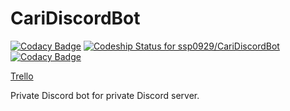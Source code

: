 # CariDiscordBot

[![Codacy Badge](https://api.codacy.com/project/badge/Grade/5132e6c174904671858f6f622c2c9f48)](https://app.codacy.com/app/ssp0929/CariDiscordBot?utm_source=github.com&utm_medium=referral&utm_content=ssp0929/CariDiscordBot&utm_campaign=Badge_Grade_Dashboard)
[![Codeship Status for ssp0929/CariDiscordBot](https://app.codeship.com/projects/3d38c6d0-3254-0137-4b7f-0efae62d2715/status?branch=master)](https://app.codeship.com/projects/332168)[![Codacy Badge](https://api.codacy.com/project/badge/Grade/c66bb3ce8a324b0999a179eb79e63c63)](https://app.codacy.com/app/ssp0929/CariDiscordBot?utm_source=github.com&utm_medium=referral&utm_content=ssp0929/CariDiscordBot&utm_campaign=Badge_Grade_Dashboard)

[Trello](https://trello.com/b/LWKgAyiK)

Private Discord bot for private Discord server.
